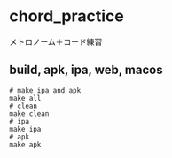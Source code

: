 # chord_practice

メトロノーム＋コード練習

## build, apk, ipa, web, macos

```shell
# make ipa and apk
make all
# clean
make clean
# ipa
make ipa
# apk 
make apk
```